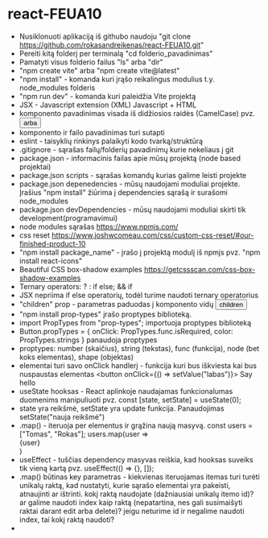 # react-FEUA10

- Nusiklonuoti aplikaciją iš githubo naudoju "git clone https://github.com/rokasandreikenas/react-FEUA10.git"
- Pereiti kitą folderį per terminalą "cd folderio_pavadinimas"
- Pamatyti visus folderio failus "ls" arba "dir"
- "npm create vite" arba "npm create vite@latest"
- "npm install" - komanda kuri įrąšo reikalingus modulius t.y. node_modules folderis
- "npm run dev" - komanda kuri paleidžia Vite projektą
- JSX - Javascript extension (XML) Javascript + HTML
- komponento pavadinimas visada iš didžiosios raidės (CamelCase) pvz. <Button /> arba <CardItem />
- komponento ir failo pavadinimas turi sutapti
- eslint - taisyklių rinkinys palaikyti kodo tvarką/struktūrą
- .gitignore - sąrašas failų/folderių pavadinimų kurie nekeliaus į git
- package.json - informacinis failas apie mūsų projektą (node based projektai)
- package.json scripts - sąrašas komandų kurias galime leisti projekte
- package.json depenedencies - mūsų naudojami moduliai projekte. Įrašius "npm install" žiūrima į dependencies sąrašą ir surašomi node_modules
- package.json devDependencies - mūsų naudojami moduliai skirti tik development(programavimui)
- node modules sąrašas https://www.npmjs.com/
- css reset https://www.joshwcomeau.com/css/custom-css-reset/#our-finished-product-10
- "npm install package_name" - įrašo į projektą modulį iš npmjs pvz. "npm install react-icons"
- Beautiful CSS box-shadow examples https://getcssscan.com/css-box-shadow-examples
- Ternary operators: ? : if else; && if
- JSX nepriima if else operatorių, todėl turime naudoti ternary operatorius
- "children" prop - parametras paduodas į komponento vidų <Button>children</Button>
- "npm install prop-types" įrašo proptypes biblioteką.
- import PropTypes from "prop-types"; importuoja proptypes biblioteką
- Button.propTypes = { onClick: PropTypes.func.isRequired, color: PropTypes.strings } panaudoja proptypes
- proptypes: number (skaičius), string (tekstas), func (funkcija), node (bet koks elementas), shape (objektas)
- elementai turi savo onClick handlerį - funkcija kuri bus iškviesta kai bus nuspaustas elementas <button onClick={() => setValue("labas")}> Say hello</button>
- useState hooksas - React aplinkoje naudajamas funkcionalumas duomenims manipuliuoti pvz. const [state, setState] = useState(0);
- state yra reikšmė, setState yra update funkcija. Panaudojimas setState("nauja reikšmė")
- .map() - iteruoja per elementus ir grąžina naują masyvą. const users = ["Tomas", "Rokas"]; users.map(user => <div key={user}>{user}</div>)
- useEffect - tuščias dependency masyvas reiškia, kad hooksas suveiks tik vieną kartą pvz. useEffect(() => {}, []);
- .map() būtinas key parametras - kiekvienas iteruojamas itemas turi turėti unikalų raktą, kad nustatyti, kurie sąrašo elementai yra pakeisti, atnaujinti ar ištrinti. kokį raktą naudojate (dažniausiai unikalų itemo id)? ar galime naudoti index kaip raktą (nepatartina, nes gali susimaišyti raktai darant edit arba delete)? jeigu neturime id ir negalime naudoti index, tai kokį raktą naudoti?
-
